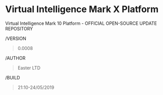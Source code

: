 # Virtual Intelligence Mark X Platform
Virtual Intelligence Mark 10 Platform - OFFICIAL OPEN-SOURCE UPDATE REPOSITORY

/VERSION 
>0.0008

/AUTHOR 
>Easter LTD

/BUILD 
>21:10-24/05/2019
